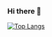 ### Hi there 👋

[![Top Langs](https://github-readme-stats.vercel.app/api/top-langs/?username=kfurfles)](https://github.com/kfurfles/github-readme-stats)

<!--
**kfurfles/kfurfles** is a ✨ _special_ ✨ repository because its `README.md` (this file) appears on your GitHub profile.

Here are some ideas to get you started:

- 🔭 I’m currently working on ...
- 🌱 I’m currently learning ...
- 👯 I’m looking to collaborate on ...
- 🤔 I’m looking for help with ...
- 💬 Ask me about ...
- 📫 How to reach me: ...
- 😄 Pronouns: ...
- ⚡ Fun fact: ...
-->
